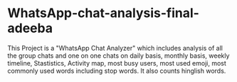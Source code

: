 # WhatsApp-chat-analysis-final-adeeba
This Project is a "WhatsApp Chat Analyzer" which includes analysis of all the group chats and one on one chats on daily basis, monthly basis, weekly timeline, Stastistics, Activity map, most busy users, most used emoji, most commonly used words including stop words. It also counts hinglish words.
